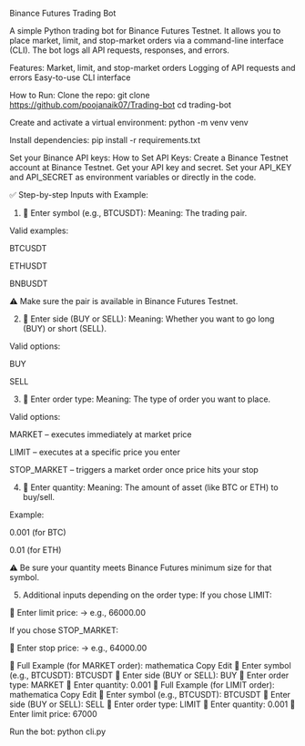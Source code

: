 Binance Futures Trading Bot

A simple Python trading bot for Binance Futures Testnet. It allows you to place market, limit, and stop-market orders via a command-line interface (CLI). The bot logs all API requests, responses, and errors.

Features:
Market, limit, and stop-market orders
Logging of API requests and errors
Easy-to-use CLI interface

How to Run:
Clone the repo:
git clone https://github.com/poojanaik07/Trading-bot
cd trading-bot

Create and activate a virtual environment:
python -m venv venv

Install dependencies:
pip install -r requirements.txt

Set your Binance API keys:
How to Set API Keys:
Create a Binance Testnet account at Binance Testnet.
Get your API key and secret.
Set your API_KEY and API_SECRET as environment variables or directly in the code.


✅ Step-by-step Inputs with Example:
1. 🔹 Enter symbol (e.g., BTCUSDT):
Meaning: The trading pair.

Valid examples:

BTCUSDT

ETHUSDT

BNBUSDT

⚠️ Make sure the pair is available in Binance Futures Testnet.

2. 🔹 Enter side (BUY or SELL):
Meaning: Whether you want to go long (BUY) or short (SELL).

Valid options:

BUY

SELL

3. 🔹 Enter order type:
Meaning: The type of order you want to place.

Valid options:

MARKET – executes immediately at market price

LIMIT – executes at a specific price you enter

STOP_MARKET – triggers a market order once price hits your stop

4. 🔹 Enter quantity:
Meaning: The amount of asset (like BTC or ETH) to buy/sell.

Example:

0.001 (for BTC)

0.01 (for ETH)

⚠️ Be sure your quantity meets Binance Futures minimum size for that symbol.

5. Additional inputs depending on the order type:
If you chose LIMIT:

🔹 Enter limit price: → e.g., 66000.00

If you chose STOP_MARKET:

🔹 Enter stop price: → e.g., 64000.00

🔄 Full Example (for MARKET order):
mathematica
Copy
Edit
🔹 Enter symbol (e.g., BTCUSDT): BTCUSDT
🔹 Enter side (BUY or SELL): BUY
🔹 Enter order type: MARKET
🔹 Enter quantity: 0.001
🔄 Full Example (for LIMIT order):
mathematica
Copy
Edit
🔹 Enter symbol (e.g., BTCUSDT): BTCUSDT
🔹 Enter side (BUY or SELL): SELL
🔹 Enter order type: LIMIT
🔹 Enter quantity: 0.001
🔹 Enter limit price: 67000

Run the bot:
python cli.py
